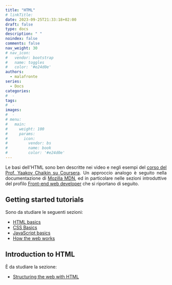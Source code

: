 ```yaml
---
title: "HTML"
# linkTitle:
date: 2023-09-25T21:33:18+02:00
draft: false
type: docs
description: " "
noindex: false
comments: false
nav_weight: 30
# nav_icon:
#   vendor: bootstrap
#   name: toggles
#   color: '#e24d0e'
authors:
  - malafronte
series:
  - Docs
categories:
#  - 
tags:
#  - 
images:
#  - 
# menu:
#   main:
#     weight: 100
#     params:
#       icon:
#         vendor: bs
#         name: book
#         color: '#e24d0e'
---
```

<style>p {text-align: justify}</style>
Le basi dell'HTML sono ben descritte nei video e negli esempi del [corso del Prof. Yaakov Chaikin su Coursera](https://www.coursera.org/learn/html-css-javascript-for-web-developers/). Un approccio analogo è seguito nella documentazione di [Mozilla MDN](https://developer.mozilla.org/en-US/), ed in particolare nelle sezioni introduttive del profilo [Front-end web developer](https://developer.mozilla.org/en-US/docs/Learn) che si riportano di seguito.

## Getting started tutorials  

Sono da studiare le seguenti sezioni:

* [HTML basics](https://developer.mozilla.org/en-US/docs/Learn/Getting_started_with_the_web/HTML_basics)
* [CSS Basics](https://developer.mozilla.org/en-US/docs/Learn/Getting_started_with_the_web/CSS_basics)
* [JavaScript basics](https://developer.mozilla.org/en-US/docs/Learn/Getting_started_with_the_web/JavaScript_basics)
* [How the web works](https://developer.mozilla.org/en-US/docs/Learn/Getting_started_with_the_web/How_the_Web_works)

## Introduction to HTML

È da studiare la sezione:

* [Structuring the web with HTML](https://developer.mozilla.org/en-US/docs/Learn/HTML)
